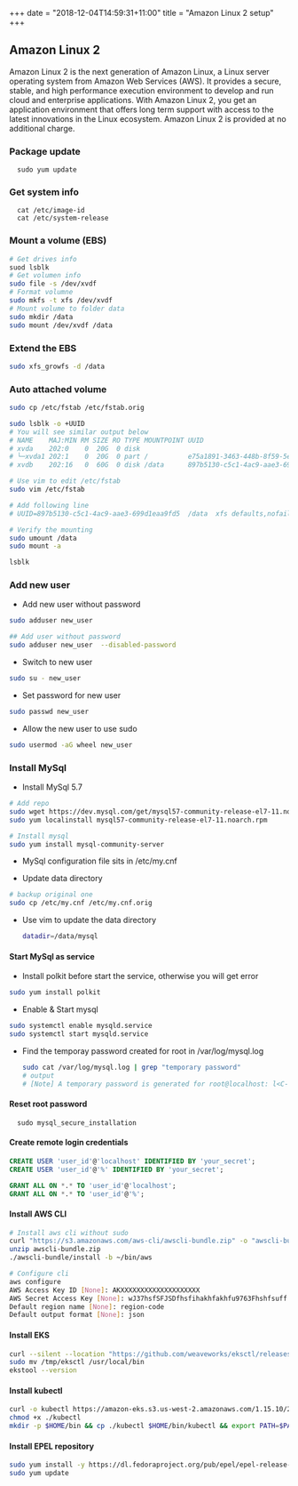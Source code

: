  +++
date = "2018-12-04T14:59:31+11:00"
title = "Amazon Linux 2 setup"
+++

## Amazon Linux 2

Amazon Linux 2 is the next generation of Amazon Linux, a Linux server operating system from Amazon Web Services (AWS). It provides a secure, stable, and high performance execution environment to develop and run cloud and enterprise applications. With Amazon Linux 2, you get an application environment that offers long term support with access to the latest innovations in the Linux ecosystem. Amazon Linux 2 is provided at no additional charge.


### Package update

      sudo yum update

### Get system info

      cat /etc/image-id
      cat /etc/system-release

### Mount a volume (EBS)

```bash
# Get drives info 
suod lsblk
# Get volumen info
sudo file -s /dev/xvdf
# Format volumne
sudo mkfs -t xfs /dev/xvdf
# Mount volume to folder data
sudo mkdir /data
sudo mount /dev/xvdf /data 
```

### Extend the EBS

```bash
sudo xfs_growfs -d /data
```

### Auto attached volume

```bash
sudo cp /etc/fstab /etc/fstab.orig

sudo lsblk -o +UUID
# You will see similar output below
# NAME    MAJ:MIN RM SIZE RO TYPE MOUNTPOINT UUID
# xvda    202:0    0  20G  0 disk
# └─xvda1 202:1    0  20G  0 part /          e75a1891-3463-448b-8f59-5e3353af90ba
# xvdb    202:16   0  60G  0 disk /data      897b5130-c5c1-4ac9-aae3-699d1eaa9fd5

# Use vim to edit /etc/fstab
sudo vim /etc/fstab

# Add following line 
# UUID=897b5130-c5c1-4ac9-aae3-699d1eaa9fd5  /data  xfs defaults,nofail  0  2

# Verify the mounting
sudo umount /data
sudo mount -a

lsblk
```


### Add new user

* Add new user without password

```bash
sudo adduser new_user 

## Add user without password 
sudo adduser new_user  --disabled-password
```

* Switch to new user

```bash
sudo su - new_user
```

* Set password for new user
  
```bash
sudo passwd new_user
```

* Allow the new user to use sudo

```bash
sudo usermod -aG wheel new_user
```

### Install MySql

* Install MySql 5.7

```bash
# Add repo
sudo wget https://dev.mysql.com/get/mysql57-community-release-el7-11.noarch.rpm
sudo yum localinstall mysql57-community-release-el7-11.noarch.rpm 

# Install mysql
sudo yum install mysql-community-server
```

* MySql configuration file sits in /etc/my.cnf

* Update data directory 

```bash
# backup original one
sudo cp /etc/my.cnf /etc/my.cnf.orig
```

* Use vim to update the data directory 

   ```bash
   datadir=/data/mysql
   ```

#### Start MySql as service

* Install polkit before start the service, otherwise you will get error

```bash
sudo yum install polkit
```

* Enable & Start mysql

```bash
sudo systemctl enable mysqld.service
sudo systemctl start mysqld.service
```

* Find the temporay password created for root in /var/log/mysql.log

   ```bash
   sudo cat /var/log/mysql.log | grep "temporary password"
   # output
   # [Note] A temporary password is generated for root@localhost: l<C-eX&GW8?m
   ```

#### Reset root password

      sudo mysql_secure_installation

#### Create remote login credentials

```sql
CREATE USER 'user_id'@'localhost' IDENTIFIED BY 'your_secret';
CREATE USER 'user_id'@'%' IDENTIFIED BY 'your_secret';

GRANT ALL ON *.* TO 'user_id'@'localhost';
GRANT ALL ON *.* TO 'user_id'@'%';
```

#### Install AWS CLI 

```bash
# Install aws cli without sudo 
curl "https://s3.amazonaws.com/aws-cli/awscli-bundle.zip" -o "awscli-bundle.zip"
unzip awscli-bundle.zip
./awscli-bundle/install -b ~/bin/aws

# Configure cli 
aws configure
AWS Access Key ID [None]: AKXXXXXXXXXXXXXXXXXXXX
AWS Secret Access Key [None]: wJ37hsfSFJSDfhsfihakhfakhfu9763Fhshfsuff
Default region name [None]: region-code
Default output format [None]: json
```

#### Install EKS 

```bash
curl --silent --location "https://github.com/weaveworks/eksctl/releases/latest/download/eksctl_$(uname -s)_amd64.tar.gz" | tar xz -C /tmp
sudo mv /tmp/eksctl /usr/local/bin
ekstool --version
```

#### Install kubectl

```bash
curl -o kubectl https://amazon-eks.s3.us-west-2.amazonaws.com/1.15.10/2020-02-22/bin/linux/amd64/kubectl
chmod +x ./kubectl
mkdir -p $HOME/bin && cp ./kubectl $HOME/bin/kubectl && export PATH=$PATH:$HOME/bin
```

#### Install EPEL repository

```bash
sudo yum install -y https://dl.fedoraproject.org/pub/epel/epel-release-latest-7.noarch.rpm
sudo yum update
```







